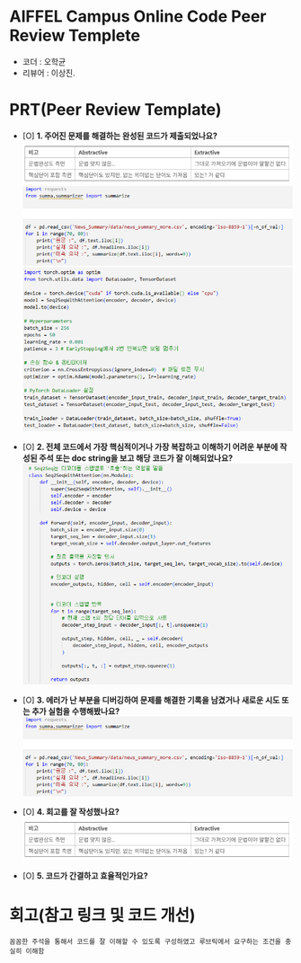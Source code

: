 # AIFFEL Campus Online Code Peer Review Templete

- 코더 : 오학균
- 리뷰어 : 이상진.

# PRT(Peer Review Template)

- [O] **1. 주어진 문제를 해결하는 완성된 코드가 제출되었나요?**
![alt text](image.png)
![alt text](image-2.png)
![alt text](image-3.png)

- [O] **2. 전체 코드에서 가장 핵심적이거나 가장 복잡하고 이해하기 어려운 부분에 작성된
      주석 또는 doc string을 보고 해당 코드가 잘 이해되었나요?** 
![alt text](image-1.png)
- [O] **3. 에러가 난 부분을 디버깅하여 문제를 해결한 기록을 남겼거나
      새로운 시도 또는 추가 실험을 수행해봤나요?** 
![alt text](image-2.png)
- [O] **4. 회고를 잘 작성했나요?**
![alt text](image.png)

- [O] **5. 코드가 간결하고 효율적인가요?**

# 회고(참고 링크 및 코드 개선)

```
꼼꼼한 주석을 통해서 코드를 잘 이해할 수 있도록 구성하였고 루브릭에서 요구하는 조건을 충실히 이해함
```

